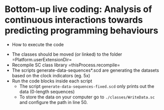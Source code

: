 # Bottom-up live coding: Analysis of continuous interactions towards predicting programming behaviours

* How to execute the code
- The classes should be moved (or linked) to the folder =Platform.userExtensionDir=
- Recompile SC class library =thisProcess.recompile=
- The scripts generate-data-sequences*.scd are generating the datasets based on the clock indicators (eg. 5x)
- Run the code blocks inside each script
	+ The script `generate-data-sequences-fixed.scd` only prints out the data (0-length sequences)
	+ To store the data on your computer go to `./classes/WriteData.sc` and configure the path in line 50.
